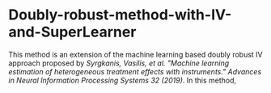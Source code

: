 # Doubly-robust-method-with-IV-and-SuperLearner
This method is an extension of the machine learning based doubly robust IV approach proposed by *Syrgkanis, Vasilis, et al. "Machine learning estimation of heterogeneous treatment effects with instruments." Advances in Neural Information Processing Systems 32 (2019)*.
In this method, 
